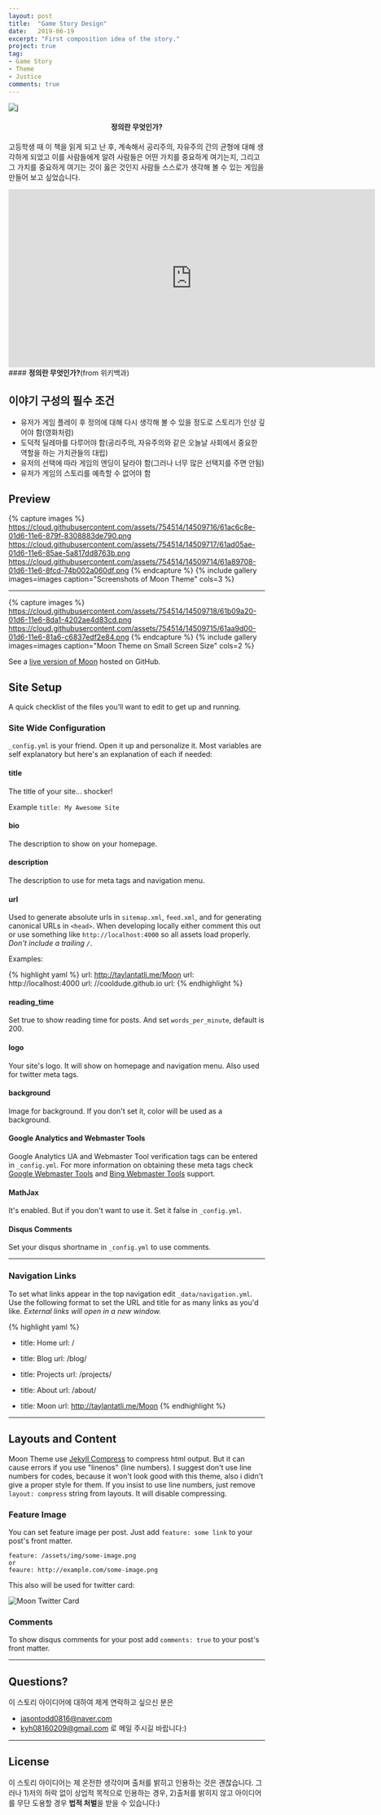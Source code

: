 ```yaml
---
layout: post
title:  "Game Story Design"
date:   2019-06-19
excerpt: "First composition idea of the story."
project: true
tag:
- Game Story
- Theme
- Justice
comments: true
---
```


![j](https://user-images.githubusercontent.com/39361933/59728268-54ea1780-9274-11e9-9fe9-259e7ecfc4aa.jpg)

#### <center><b>정의</b>란 무엇인가?</center>
     
 고등학생 때 이 책을 읽게 되고 난 후, 계속해서 공리주의, 자유주의 간의 균형에 대해 생각하게 되었고 이를 사람들에게 알려 사람들은 어떤 가치를 중요하게 여기는지, 그리고 그 가치를 중요하게 여기는 것이 옳은 것인지 사람들 스스로가 생각해 볼 수 있는 게임을 만들어 보고 싶었습니다.
 

<iframe src="https://ko.wikipedia.org/wiki/%EC%A0%95%EC%9D%98%EB%9E%80_%EB%AC%B4%EC%97%87%EC%9D%B8%EA%B0%80" frameborder="0" scrolling="0" width="720" height="350"></iframe>
#### <b>정의란 무엇인가?</b>(from 위키백과) 
      
## 이야기 구성의 필수 조건
* 유저가 게임 플레이 후 정의에 대해 다시 생각해 볼 수 있을 정도로 스토리가 인상 깊어야 함(영화처럼)
* 도덕적 딜레마를 다루어야 함(공리주의, 자유주의와 같은 오늘날 사회에서 중요한 역할을 하는 가치관들의 대립)
* 유저의 선택에 따라 게임의 엔딩이 달라야 함(그러나 너무 많은 선택지를 주면 안됨)
* 유저가 게임의 스토리를 예측할 수 없어야 함
   

## Preview

{% capture images %}
	https://cloud.githubusercontent.com/assets/754514/14509716/61ac6c8e-01d6-11e6-879f-8308883de790.png
	https://cloud.githubusercontent.com/assets/754514/14509717/61ad05ae-01d6-11e6-85ae-5a817dd8763b.png
	https://cloud.githubusercontent.com/assets/754514/14509714/61a89708-01d6-11e6-8fcd-74b002a060df.png
{% endcapture %}
{% include gallery images=images caption="Screenshots of Moon Theme" cols=3 %}

---

{% capture images %}
	https://cloud.githubusercontent.com/assets/754514/14509718/61b09a20-01d6-11e6-8da1-4202ae4d83cd.png
	https://cloud.githubusercontent.com/assets/754514/14509715/61aa9d00-01d6-11e6-81a6-c6837edf2e84.png
{% endcapture %}
{% include gallery images=images caption="Moon Theme on Small Screen Size" cols=2 %}      
      
See a [live version of Moon](http://taylantatli.github.io/Moon) hosted on GitHub.      

## Site Setup
A quick checklist of the files you’ll want to edit to get up and running.    

### Site Wide Configuration
`_config.yml` is your friend. Open it up and personalize it. Most variables are self explanatory but here's an explanation of each if needed:

#### title

The title of your site... shocker!

Example `title: My Awesome Site`

#### bio

The description to show on your homepage.

#### description

The description to use for meta tags and navigation menu.

#### url

Used to generate absolute urls in `sitemap.xml`, `feed.xml`, and for generating canonical URLs in `<head>`. When developing locally either comment this out or use something like `http://localhost:4000` so all assets load properly. *Don't include a trailing `/`*.

Examples:

{% highlight yaml %}
url: http://taylantatli.me/Moon
url: http://localhost:4000
url: //cooldude.github.io
url:
{% endhighlight %}

#### reading_time

Set true to show reading time for posts. And set `words_per_minute`, default is 200.

#### logo
Your site's logo. It will show on homepage and navigation menu. Also used for twitter meta tags.

#### background
Image for background. If you don't set it, color will be used as a background.

#### Google Analytics and Webmaster Tools

Google Analytics UA and Webmaster Tool verification tags can be entered in `_config.yml`. For more information on obtaining these meta tags check [Google Webmaster Tools](http://support.google.com/webmasters/bin/answer.py?hl=en&answer=35179) and [Bing Webmaster Tools](https://ssl.bing.com/webmaster/configure/verify/ownership) support.

#### MathJax
It's enabled. But if you don't want to use it. Set it false in  `_config.yml`.

#### Disqus Comments
Set your disqus shortname in `_config.yml` to use comments.

---

### Navigation Links

To set what links appear in the top navigation edit `_data/navigation.yml`. Use the following format to set the URL and title for as many links as you'd like. *External links will open in a new window.*

{% highlight yaml %}
- title: Home
  url: /

- title: Blog
  url: /blog/

- title: Projects
  url: /projects/

- title: About
  url: /about/

- title: Moon
  url: http://taylantatli.me/Moon
{% endhighlight %}

---

## Layouts and Content

Moon Theme use [Jekyll Compress](https://github.com/penibelst/jekyll-compress-html) to compress html output. But it can cause errors if you use "linenos" (line numbers). I suggest don't use line numbers for codes, because it won't look good with this theme, also i didn't give a proper style for them. If you insist to use line numbers, just remove `layout: compress` string from layouts. It will disable compressing.

### Feature Image

You can set feature image per post. Just add `feature: some link` to your post's front matter.

```
feature: /assets/img/some-image.png
or
feaure: http://example.com/some-image.png
```    
 This also will be used for twitter card:

![Moon Twitter Card](https://cloud.githubusercontent.com/assets/754514/14509719/61c5751c-01d6-11e6-8c29-ce8ccad149bf.png)

### Comments
To show disqus comments for your post add `comments: true` to your post's front matter.

---

## Questions?

이 스토리 아이디어에 대하여 제게 연락하고 싶으신 분은 
* jasontodd0816@naver.com
* kyh08160209@gmail.com
로 메일 주시길 바랍니다:)

---

## License

이 스토리 아이디어는 제 온전한 생각이며 출처를 밝히고 인용하는 것은 괜찮습니다. 그러나 1)저의 허락 없이 상업적 목적으로 인용하는 경우, 2)출처를 밝히지 않고 아이디어를 무단 도용할 경우 <b>법적 처벌</b>을 받을 수 있습니다:)


